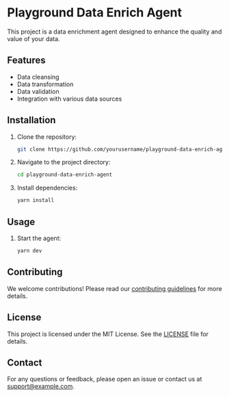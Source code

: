 # Playground Data Enrich Agent

This project is a data enrichment agent designed to enhance the quality and value of your data.

## Features

- Data cleansing
- Data transformation
- Data validation
- Integration with various data sources

## Installation

1. Clone the repository:
    ```bash
    git clone https://github.com/yourusername/playground-data-enrich-agent.git
    ```
2. Navigate to the project directory:
    ```bash
    cd playground-data-enrich-agent
    ```
3. Install dependencies:
    ```bash
    yarn install
    ```

## Usage

1. Start the agent:
    ```bash
    yarn dev
    ```

## Contributing

We welcome contributions! Please read our [contributing guidelines](CONTRIBUTING.md) for more details.

## License

This project is licensed under the MIT License. See the [LICENSE](LICENSE) file for details.

## Contact

For any questions or feedback, please open an issue or contact us at support@example.com.

